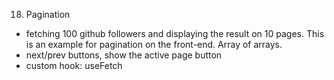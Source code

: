 18. Pagination

- fetching 100 github followers and displaying the result on 10 pages. This is an example for pagination on the front-end. Array of arrays.
- next/prev buttons, show the active page button
- custom hook: useFetch

